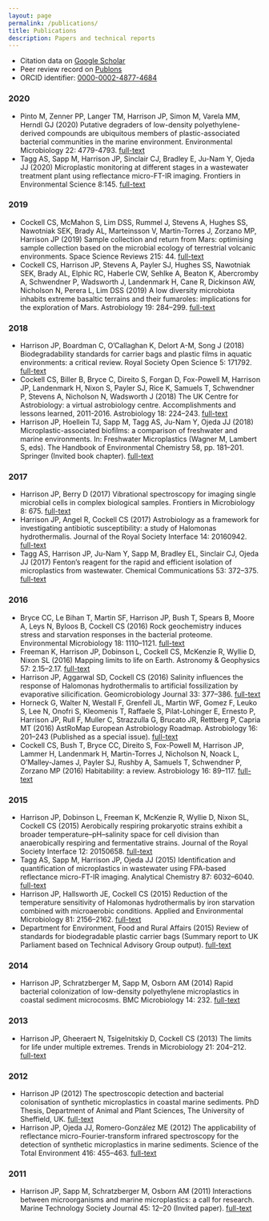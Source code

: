 ```yaml
---
layout: page
permalink: /publications/
title: Publications
description: Papers and technical reports
---
```


- Citation data on [Google Scholar](https://scholar.google.com/citations?user=ZqkvSqsAAAAJ)
- Peer review record on [Publons](https://publons.com/researcher/336455/jesse-harrison/)
- ORCID identifier: [0000-0002-4877-4684](https://orcid.org/0000-0002-4877-4684)

### 2020

- Pinto M, Zenner PP, Langer TM, Harrison JP, Simon M, Varela MM, Herndl GJ (2020) Putative degraders of low-density polyethylene-derived compounds are ubiquitous members of plastic-associated bacterial communities in the marine environment. Environmental Microbiology 22: 4779-4793. [full-text](https://sfamjournals.onlinelibrary.wiley.com/doi/10.1111/1462-2920.15232)
- Tagg AS, Sapp M, Harrison JP, Sinclair CJ, Bradley E, Ju-Nam Y, Ojeda JJ (2020) Microplastic monitoring at different stages in a wastewater treatment plant using reflectance micro-FT-IR imaging. Frontiers in Environmental Science 8:145. [full-text](https://www.frontiersin.org/articles/10.3389/fenvs.2020.00145/full)

### 2019

- Cockell CS, McMahon S, Lim DSS, Rummel J, Stevens A, Hughes SS, Nawotniak SEK, Brady AL, Marteinsson V, Martin-Torres J, Zorzano MP, Harrison JP (2019) Sample collection and return from Mars: optimising sample collection based on the microbial ecology of terrestrial volcanic environments. Space Science Reviews 215: 44. [full-text](https://link.springer.com/article/10.1007/s11214-019-0609-7)
- Cockell CS, Harrison JP, Stevens A, Payler SJ, Hughes SS, Nawotniak SEK, Brady AL, Elphic RC, Haberle CW, Sehlke A, Beaton K, Abercromby A, Schwendner P, Wadsworth J, Landenmark H, Cane R, Dickinson AW, Nicholson N, Perera L, Lim DSS (2019) A low diversity microbiota inhabits extreme basaltic terrains and their fumaroles: implications for the exploration of Mars. Astrobiology 19: 284–299. [full-text](https://www.liebertpub.com/doi/full/10.1089/ast.2018.1870)

### 2018

- Harrison JP, Boardman C, O’Callaghan K, Delort A-M, Song J (2018) Biodegradability standards for carrier bags and plastic films in aquatic environments: a critical review. Royal Society Open Science 5: 171792. [full-text](http://rsos.royalsocietypublishing.org/content/5/5/171792)
- Cockell CS, Biller B, Bryce C, Direito S, Forgan D, Fox-Powell M, Harrison JP, Landenmark H, Nixon S, Payler SJ, Rice K, Samuels T, Schwendner P, Stevens A, Nicholson N, Wadsworth J (2018) The UK Centre for Astrobiology: a virtual astrobiology centre. Accomplishments and lessons learned, 2011-2016. Astrobiology 18: 224–243. [full-text](http://online.liebertpub.com/doi/pdfplus/10.1089/ast.2017.1713)
- Harrison JP, Hoellein TJ, Sapp M, Tagg AS, Ju-Nam Y, Ojeda JJ (2018) Microplastic-associated biofilms: a comparison of freshwater and marine environments. In: Freshwater Microplastics (Wagner M, Lambert S, eds). The Handbook of Environmental Chemistry 58, pp. 181–201. Springer (Invited book chapter). [full-text](https://link.springer.com/chapter/10.1007/978-3-319-61615-5_9)

### 2017

- Harrison JP, Berry D (2017) Vibrational spectroscopy for imaging single microbial cells in complex biological samples. Frontiers in Microbiology 8: 675. [full-text](http://journal.frontiersin.org/article/10.3389/fmicb.2017.00675/abstract)
- Harrison JP, Angel R, Cockell CS (2017) Astrobiology as a framework for investigating antibiotic susceptibility: a study of Halomonas hydrothermalis. Journal of the Royal Society Interface 14: 20160942. [full-text](http://rsif.royalsocietypublishing.org/content/14/126/20160942)
- Tagg AS, Harrison JP, Ju-Nam Y, Sapp M, Bradley EL, Sinclair CJ, Ojeda JJ (2017) Fenton’s reagent for the rapid and efficient isolation of microplastics from wastewater. Chemical Communications 53: 372–375. [full-text](http://pubs.rsc.org/en/content/articlehtml/2017/cc/c6cc08798a)

### 2016

- Bryce CC, Le Bihan T, Martin SF, Harrison JP, Bush T, Spears B, Moore A, Leys N, Byloos B, Cockell CS (2016) Rock geochemistry induces stress and starvation responses in the bacterial proteome. Environmental Microbiology 18: 1110–1121. [full-text](http://onlinelibrary.wiley.com/doi/10.1111/1462-2920.13093/abstract)
- Freeman K, Harrison JP, Dobinson L, Cockell CS, McKenzie R, Wyllie D, Nixon SL (2016) Mapping limits to life on Earth. Astronomy & Geophysics 57: 2.15–2.17. [full-text](http://astrogeo.oxfordjournals.org/content/57/2/2.15.full)
- Harrison JP, Aggarwal SD, Cockell CS (2016) Salinity influences the response of Halomonas hydrothermalis to artificial fossilization by evaporative silicification. Geomicrobiology Journal 33: 377–386. [full-text](http://www.tandfonline.com/doi/full/10.1080/01490451.2015.1045634)
- Horneck G, Walter N, Westall F, Grenfell JL, Martin WF, Gomez F, Leuko S, Lee N, Onofri S, Kleomenis T, Raffaele S, Pilat-Lohinger E, Ernesto P, Harrison JP, Rull F, Muller C, Strazzulla G, Brucato JR, Rettberg P, Capria MT (2016) AstRoMap European Astrobiology Roadmap. Astrobiology 16: 201–243 (Published as a special issue). [full-text](https://www.liebertpub.com/doi/full/10.1089/ast.2015.1441)
- Cockell CS, Bush T, Bryce CC, Direito S, Fox-Powell M, Harrison JP, Lammer H, Landenmark H, Martin-Torres J, Nicholson N, Noack L, O’Malley-James J, Payler SJ, Rushby A, Samuels T, Schwendner P, Zorzano MP (2016) Habitability: a review. Astrobiology 16: 89–117. [full-text](http://online.liebertpub.com/doi/pdfplus/10.1089/ast.2015.1295)

### 2015

- Harrison JP, Dobinson L, Freeman K, McKenzie R, Wyllie D, Nixon SL, Cockell CS (2015) Aerobically respiring prokaryotic strains exhibit a broader temperature–pH–salinity space for cell division than anaerobically respiring and fermentative strains. Journal of the Royal Society Interface 12: 20150658. [full-text](http://rsif.royalsocietypublishing.org/content/12/110/20150658)
- Tagg AS, Sapp M, Harrison JP, Ojeda JJ (2015) Identification and quantification of microplastics in wastewater using FPA-based reflectance micro-FT-IR imaging. Analytical Chemistry 87: 6032–6040. [full-text](https://pubs.acs.org/doi/full/10.1021/acs.analchem.5b00495)
- Harrison JP, Hallsworth JE, Cockell CS (2015) Reduction of the temperature sensitivity of Halomonas hydrothermalis by iron starvation combined with microaerobic conditions. Applied and Environmental Microbiology 81: 2156–2162. [full-text](http://aem.asm.org/content/81/6/2156.full)
- Department for Environment, Food and Rural Affairs (2015) Review of standards for biodegradable plastic carrier bags (Summary report to UK Parliament based on Technical Advisory Group output).  [full-text](https://www.gov.uk/government/uploads/system/uploads/attachment_data/file/485904/carrier-bag-biodegradable-report-2015.pdf)

### 2014

- Harrison JP, Schratzberger M, Sapp M, Osborn AM (2014) Rapid bacterial colonization of low-density polyethylene microplastics in coastal sediment microcosms. BMC Microbiology 14: 232. [full-text](https://bmcmicrobiol.biomedcentral.com/articles/10.1186/s12866-014-0232-4)

### 2013

- Harrison JP, Gheeraert N, Tsigelnitskiy D, Cockell CS (2013) The limits for life under multiple extremes. Trends in Microbiology 21: 204–212. [full-text](http://www.sciencedirect.com/science/article/pii/S0966842X13000206)

### 2012

- Harrison JP (2012) The spectroscopic detection and bacterial colonisation of synthetic microplastics in coastal marine sediments. PhD Thesis, Department of Animal and Plant Sciences, The University of Sheffield, UK. [full-text](http://etheses.whiterose.ac.uk/2643/)
- Harrison JP, Ojeda JJ, Romero-González ME (2012) The applicability of reflectance micro-Fourier-transform infrared spectroscopy for the detection of synthetic microplastics in marine sediments. Science of the Total Environment 416: 455–463. [full-text](http://www.sciencedirect.com/science/article/pii/S0048969711013969)

### 2011

- Harrison JP, Sapp M, Schratzberger M, Osborn AM (2011) Interactions between microorganisms and marine microplastics: a call for research. Marine Technology Society Journal 45: 12–20 (Invited paper). [full-text](http://www.ingentaconnect.com/content/mts/mtsj/2011/00000045/00000002/art00003)
